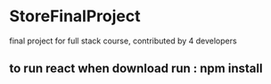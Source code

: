 # StoreFinalProject
final project for full stack course, contributed by 4 developers



## to run react when download run : npm install
